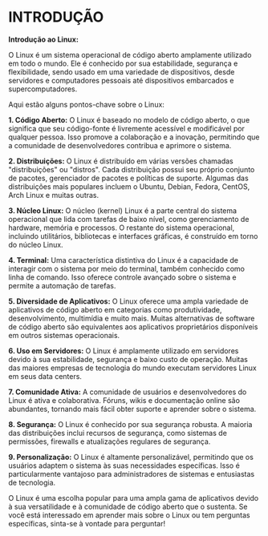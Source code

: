 # INTRODUÇÃO
**Introdução ao Linux:**

O Linux é um sistema operacional de código aberto amplamente utilizado em todo o mundo. Ele é conhecido por sua estabilidade, segurança e flexibilidade, sendo usado em uma variedade de dispositivos, desde servidores e computadores pessoais até dispositivos embarcados e supercomputadores.

Aqui estão alguns pontos-chave sobre o Linux:

**1. Código Aberto:** O Linux é baseado no modelo de código aberto, o que significa que seu código-fonte é livremente acessível e modificável por qualquer pessoa. Isso promove a colaboração e a inovação, permitindo que a comunidade de desenvolvedores contribua e aprimore o sistema.

**2. Distribuições:** O Linux é distribuído em várias versões chamadas "distribuições" ou "distros". Cada distribuição possui seu próprio conjunto de pacotes, gerenciador de pacotes e políticas de suporte. Algumas das distribuições mais populares incluem o Ubuntu, Debian, Fedora, CentOS, Arch Linux e muitas outras.

**3. Núcleo Linux:** O núcleo (kernel) Linux é a parte central do sistema operacional que lida com tarefas de baixo nível, como gerenciamento de hardware, memória e processos. O restante do sistema operacional, incluindo utilitários, bibliotecas e interfaces gráficas, é construído em torno do núcleo Linux.

**4. Terminal:** Uma característica distintiva do Linux é a capacidade de interagir com o sistema por meio do terminal, também conhecido como linha de comando. Isso oferece controle avançado sobre o sistema e permite a automação de tarefas.

**5. Diversidade de Aplicativos:** O Linux oferece uma ampla variedade de aplicativos de código aberto em categorias como produtividade, desenvolvimento, multimídia e muito mais. Muitas alternativas de software de código aberto são equivalentes aos aplicativos proprietários disponíveis em outros sistemas operacionais.

**6. Uso em Servidores:** O Linux é amplamente utilizado em servidores devido à sua estabilidade, segurança e baixo custo de operação. Muitas das maiores empresas de tecnologia do mundo executam servidores Linux em seus data centers.

**7. Comunidade Ativa:** A comunidade de usuários e desenvolvedores do Linux é ativa e colaborativa. Fóruns, wikis e documentação online são abundantes, tornando mais fácil obter suporte e aprender sobre o sistema.

**8. Segurança:** O Linux é conhecido por sua segurança robusta. A maioria das distribuições inclui recursos de segurança, como sistemas de permissões, firewalls e atualizações regulares de segurança.

**9. Personalização:** O Linux é altamente personalizável, permitindo que os usuários adaptem o sistema às suas necessidades específicas. Isso é particularmente vantajoso para administradores de sistemas e entusiastas de tecnologia.

O Linux é uma escolha popular para uma ampla gama de aplicativos devido à sua versatilidade e à comunidade de código aberto que o sustenta. Se você está interessado em aprender mais sobre o Linux ou tem perguntas específicas, sinta-se à vontade para perguntar!